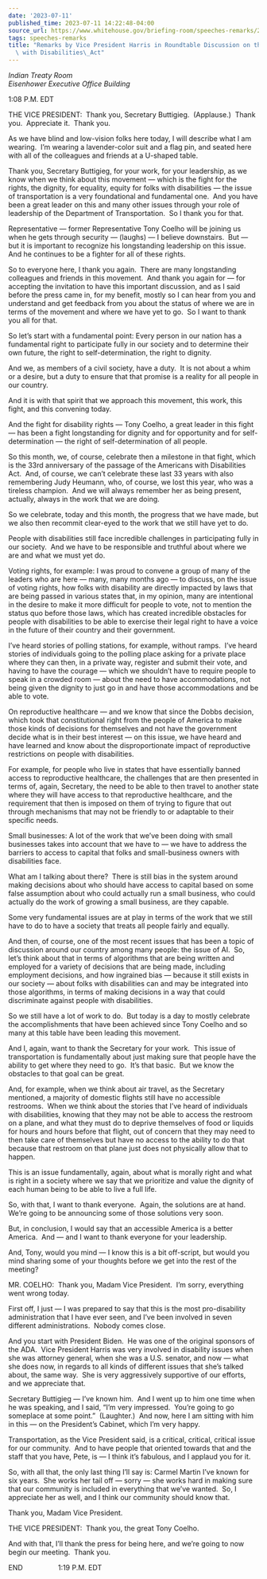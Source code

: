```yaml
---
date: '2023-07-11'
published_time: 2023-07-11 14:22:48-04:00
source_url: https://www.whitehouse.gov/briefing-room/speeches-remarks/2023/07/11/remarks-by-vice-president-harris-in-roundtable-discussion-on-the-americans-with-disabilities-act/
tags: speeches-remarks
title: "Remarks by Vice President Harris in Roundtable Discussion on the Americans\
  \ with Disabilities\_Act"
---
```

 
*Indian Treaty Room  
Eisenhower Executive Office Building*

1:08 P.M. EDT

THE VICE PRESIDENT:  Thank you, Secretary Buttigieg.  (Applause.)  Thank
you.  Appreciate it.  Thank you.  
  
As we have blind and low-vision folks here today, I will describe what I
am wearing.  I’m wearing a lavender-color suit and a flag pin, and
seated here with all of the colleagues and friends at a U-shaped
table.   
  
Thank you, Secretary Buttigieg, for your work, for your leadership, as
we know when we think about this movement — which is the fight for the
rights, the dignity, for equality, equity for folks with disabilities —
the issue of transportation is a very foundational and fundamental one. 
And you have been a great leader on this and many other issues through
your role of leadership of the Department of Transportation.  So I thank
you for that.  
  
Representative — former Representative Tony Coelho will be joining us
when he gets through security — (laughs) — I believe downstairs.  But —
but it is important to recognize his longstanding leadership on this
issue.  And he continues to be a fighter for all of these rights.   
  
So to everyone here, I thank you again.  There are many longstanding
colleagues and friends in this movement.  And thank you again for — for
accepting the invitation to have this important discussion, and as I
said before the press came in, for my benefit, mostly so I can hear from
you and understand and get feedback from you about the status of where
we are in terms of the movement and where we have yet to go.  So I want
to thank you all for that.   
  
So let’s start with a fundamental point: Every person in our nation has
a fundamental right to participate fully in our society and to determine
their own future, the right to self-determination, the right to
dignity.   
  
And we, as members of a civil society, have a duty.  It is not about a
whim or a desire, but a duty to ensure that that promise is a reality
for all people in our country.   
  
And it is with that spirit that we approach this movement, this work,
this fight, and this convening today.  
  
And the fight for disability rights — Tony Coelho, a great leader in
this fight — has been a fight longstanding for dignity and for
opportunity and for self-determination — the right of self-determination
of all people.   
  
So this month, we, of course, celebrate then a milestone in that fight,
which is the 33rd anniversary of the passage of the Americans with
Disabilities Act.  And, of course, we can’t celebrate these last 33
years with also remembering Judy Heumann, who, of course, we lost this
year, who was a tireless champion.  And we will always remember her as
being present, actually, always in the work that we are doing.   
  
So we celebrate, today and this month, the progress that we have made,
but we also then recommit clear-eyed to the work that we still have yet
to do.   
  
People with disabilities still face incredible challenges in
participating fully in our society.  And we have to be responsible and
truthful about where we are and what we must yet do.  
  
Voting rights, for example: I was proud to convene a group of many of
the leaders who are here — many, many months ago — to discuss, on the
issue of voting rights, how folks with disability are directly impacted
by laws that are being passed in various states that, in my opinion,
many are intentional in the desire to make it more difficult for people
to vote, not to mention the status quo before those laws, which has
created incredible obstacles for people with disabilities to be able to
exercise their legal right to have a voice in the future of their
country and their government.   
  
I’ve heard stories of polling stations, for example, without ramps. 
I’ve heard stories of individuals going to the polling place asking for
a private place where they can then, in a private way, register and
submit their vote, and having to have the courage — which we shouldn’t
have to require people to speak in a crowded room — about the need to
have accommodations, not being given the dignity to just go in and have
those accommodations and be able to vote.  
  
On reproductive healthcare — and we know that since the Dobbs decision,
which took that constitutional right from the people of America to make
those kinds of decisions for themselves and not have the government
decide what is in their best interest — on this issue, we have heard and
have learned and know about the disproportionate impact of reproductive
restrictions on people with disabilities.   
  
For example, for people who live in states that have essentially banned
access to reproductive healthcare, the challenges that are then
presented in terms of, again, Secretary, the need to be able to then
travel to another state where they will have access to that reproductive
healthcare, and the requirement that then is imposed on them of trying
to figure that out through mechanisms that may not be friendly to or
adaptable to their specific needs.  
  
Small businesses: A lot of the work that we’ve been doing with small
businesses takes into account that we have to — we have to address the
barriers to access to capital that folks and small-business owners with
disabilities face.    
  
What am I talking about there?  There is still bias in the system around
making decisions about who should have access to capital based on some
false assumption about who could actually run a small business, who
could actually do the work of growing a small business, are they
capable.   
  
Some very fundamental issues are at play in terms of the work that we
still have to do to have a society that treats all people fairly and
equally.   
  
And then, of course, one of the most recent issues that has been a topic
of discussion around our country among many people: the issue of AI. 
So, let’s think about that in terms of algorithms that are being written
and employed for a variety of decisions that are being made, including
employment decisions, and how ingrained bias — because it still exists
in our society — about folks with disabilities can and may be integrated
into those algorithms, in terms of making decisions in a way that could
discriminate against people with disabilities.   
  
So we still have a lot of work to do.  But today is a day to mostly
celebrate the accomplishments that have been achieved since Tony Coelho
and so many at this table have been leading this movement.   
  
And I, again, want to thank the Secretary for your work.  This issue of
transportation is fundamentally about just making sure that people have
the ability to get where they need to go.  It’s that basic.  But we know
the obstacles to that goal can be great.   
  
And, for example, when we think about air travel, as the Secretary
mentioned, a majority of domestic flights still have no accessible
restrooms.  When we think about the stories that I’ve heard of
individuals with disabilities, knowing that they may not be able to
access the restroom on a plane, and what they must do to deprive
themselves of food or liquids for hours and hours before that flight,
out of concern that they may need to then take care of themselves but
have no access to the ability to do that because that restroom on that
plane just does not physically allow that to happen.   
  
This is an issue fundamentally, again, about what is morally right and
what is right in a society where we say that we prioritize and value the
dignity of each human being to be able to live a full life.   
  
So, with that, I want to thank everyone.  Again, the solutions are at
hand.  We’re going to be announcing some of those solutions very
soon.   
  
But, in conclusion, I would say that an accessible America is a better
America.  And — and I want to thank everyone for your leadership.   
  
And, Tony, would you mind — I know this is a bit off-script, but would
you mind sharing some of your thoughts before we get into the rest of
the meeting?  
  
MR. COELHO:  Thank you, Madam Vice President.  I’m sorry, everything
went wrong today.   
  
First off, I just — I was prepared to say that this is the most
pro-disability administration that I have ever seen, and I’ve been
involved in seven different administrations.  Nobody comes close.   
  
And you start with President Biden.  He was one of the original sponsors
of the ADA.  Vice President Harris was very involved in disability
issues when she was attorney general, when she was a U.S. senator, and
now — what she does now, in regards to all kinds of different issues
that she’s talked about, the same way.  She is very aggressively
supportive of our efforts, and we appreciate that.   
  
Secretary Buttigieg — I’ve known him.  And I went up to him one time
when he was speaking, and I said, “I’m very impressed.  You’re going to
go someplace at some point.”  (Laughter.)  And now, here I am sitting
with him in this — on the President’s Cabinet, which I’m very happy.   
  
Transportation, as the Vice President said, is a critical, critical,
critical issue for our community.  And to have people that oriented
towards that and the staff that you have, Pete, is — I think it’s
fabulous, and I applaud you for it.   
  
So, with all that, the only last thing I’ll say is: Carmel Martin I’ve
known for six years.  She works her tail off — sorry — she works hard in
making sure that our community is included in everything that we’ve
wanted.  So, I appreciate her as well, and I think our community should
know that.   
  
Thank you, Madam Vice President.   
  
THE VICE PRESIDENT:  Thank you, the great Tony Coelho.   
  
And with that, I’ll thank the press for being here, and we’re going to
now begin our meeting.  Thank you. 

END                  1:19 P.M. EDT
